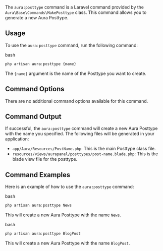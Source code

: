 The `aura:posttype` command is a Laravel command provided by the `Aura\Base\Commands\MakePosttype` class. This command allows you to generate a new Aura Posttype.

Usage
-----

To use the `aura:posttype` command, run the following command:

bash

```bash
php artisan aura:posttype {name}
```

The `{name}` argument is the name of the Posttype you want to create.

Command Options
---------------

There are no additional command options available for this command.

Command Output
--------------

If successful, the `aura:posttype` command will create a new Aura Posttype with the name you specified. The following files will be generated in your application:

*   `app/Aura/Resources/PostName.php`: This is the main Posttype class file.
*   `resources/views/aurapanel/posttypes/post-name.blade.php`: This is the blade view file for the posttype.

Command Examples
----------------

Here is an example of how to use the `aura:posttype` command:

bash

```bash
php artisan aura:posttype News
```

This will create a new Aura Posttype with the name `News`.

bash

```bash
php artisan aura:posttype BlogPost
```

This will create a new Aura Posttype with the name `BlogPost`.
